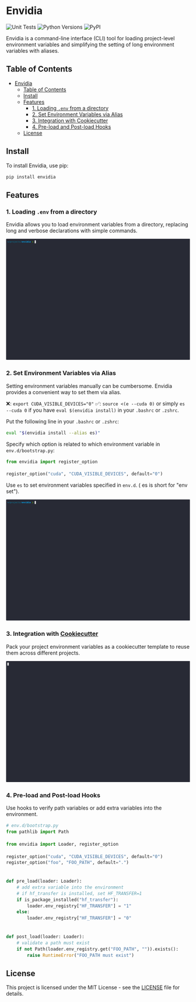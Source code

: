 # Envidia

![Unit Tests](https://github.com/fkcptlst/labtasker/actions/workflows/unit-test-matrix.yml/badge.svg)
![Python Versions](https://img.shields.io/pypi/pyversions/envidia)
![PyPI](https://img.shields.io/pypi/v/envidia)

Envidia is a command-line interface (CLI) tool for loading project-level environment variables and simplifying the
setting of long environment variables with aliases.

## Table of Contents

- [Envidia](#envidia)
    - [Table of Contents](#table-of-contents)
    - [Install](#install)
    - [Features](#features)
        - [1. Loading `.env` from a directory](#1-loading-env-from-a-directory)
        - [2. Set Environment Variables via Alias](#2-set-environment-variables-via-alias)
        - [3. Integration with Cookiecutter](#3-integration-with-cookiecutter)
        - [4. Pre-load and Post-load Hooks](#4-pre-load-and-post-load-hooks)
    - [License](#license)

## Install

To install Envidia, use pip:

```bash
pip install envidia
```

## Features

### 1. Loading `.env` from a directory

Envidia allows you to load environment variables from a directory, replacing long and verbose declarations with simple
commands.

![load-demo](assets/load.gif)

### 2. Set Environment Variables via Alias

Setting environment variables manually can be cumbersome. Envidia provides a convenient way to set them via alias.

❌: `export CUDA_VISIBLE_DEVICES="0"`
✅: `source <(e --cuda 0)` or simply `es --cuda 0` if you have `eval $(envidia install)` in your `.bashrc` or `.zshrc`.

Put the following line in your `.bashrc` or `.zshrc`:

```bash
eval "$(envidia install --alias es)"
```

Specify which option is related to which environment variable in `env.d/bootstrap.py`:

```python
from envidia import register_option

register_option("cuda", "CUDA_VISIBLE_DEVICES", default="0")
```

Use `es` to set environment variables specified in `env.d`. ( es is short for "env set").

![alias-demo](assets/alias.gif)

### 3. Integration with [Cookiecutter](https://github.com/cookiecutter/cookiecutter)

Pack your project environment variables as a cookiecutter template to reuse them across different projects.

![cookiecutter-demo](assets/cookiecutter.gif)

### 4. Pre-load and Post-load Hooks

Use hooks to verify path variables or add extra variables into the environment.

```python
# env.d/bootstrap.py
from pathlib import Path

from envidia import Loader, register_option

register_option("cuda", "CUDA_VISIBLE_DEVICES", default="0")
register_option("foo", "FOO_PATH", default=".")


def pre_load(loader: Loader):
    # add extra variable into the environment
    # if hf_transfer is installed, set HF_TRANSFER=1
    if is_package_installed("hf_transfer"):
        loader.env_registry["HF_TRANSFER"] = "1"
    else:
        loader.env_registry["HF_TRANSFER"] = "0"


def post_load(loader: Loader):
    # validate a path must exist
    if not Path(loader.env_registry.get("FOO_PATH", "")).exists():
        raise RuntimeError("FOO_PATH must exist")
```

## License

This project is licensed under the MIT License - see the [LICENSE](LICENSE) file for details.
